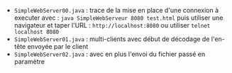 
- ```SimpleWebServer00.java``` : trace de la mise en place d'une connexion à executer avec : ```java SimpleWebServeur 8080 test.html``` puis utiliser une navigateur et taper l'URL : ```http://localhost:8080``` ou utiliser ```telnet localhost 8080```
- ```SimpleWebServer01.java``` : multi-clients avec début de décodage de l'en-tête envoyée par le client
- ```SimpleWebServer02.java``` : avec en plus l'envoi du fichier passé en paramètre

